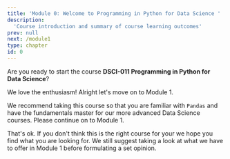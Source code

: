 ```yaml
---
title: 'Module 0: Welcome to Programming in Python for Data Science '
description:
  'Course introduction and summary of course learning outcomes' 
prev: null
next: /module1
type: chapter
id: 0
---
```


<exercise id="1" title="DSCI-011 Programming in Python for Data Science" type="slides,video">

<slides source="module0/module0_00" start="0:165" end="3:01">
</slides>

</exercise>

<exercise id="2" title="Are you ready?">

Are you ready to start the course **DSCI-011 Programming in Python for Data Science**?


<choice>
<opt text="Yes! Let's get this party started! 🎉" correct="true">

We love the enthusiasm! Alright let's move on to Module 1. 

</opt>

<opt text="I have a python background but have not had very much wrangling experience 🤔" correct="true">

We recommend taking this course so that you are familiar with `Pandas` and have the fundamentals master for our more advanced Data Science courses. Please continue on to Module 1. 

</opt>

<opt text="I don't think this is the right fit for me. 😧">

That's ok. If you don't think this is the right course for your we hope you find what you are looking for. We still suggest taking a look at what we have to offer in Module 1 before formulating a set opinion. 

</opt>
</choice>

</exercise>


